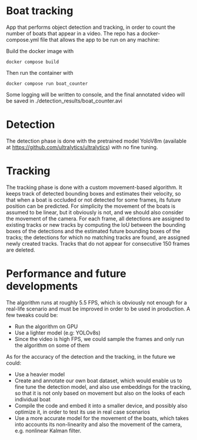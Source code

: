 # Boat tracking

App that performs object detection and tracking, in order to count the number of boats that appear in a video.
The repo has a docker-compose.yml file that allows the app to be run on any machine:

Build the docker image with

```
docker compose build
```

Then run the container with

```
docker compose run boat_counter
```

Some logging will be written to console, and the final annotated video will be saved in ./detection_results/boat_counter.avi


# Detection

The detection phase is done with the pretrained model YoloV8m (available at https://github.com/ultralytics/ultralytics) with no fine tuning.

# Tracking

The tracking phase is done with a custom movement-based algorithm. It keeps track of detected bounding boxes and estimates their velocity, so that when a boat is occluded or not detected for some frames, its future position can be predicted. For simplicity the movement of the boats is assumed to be linear, but it obviously is not, and we should also consider the movement of the camera.
For each frame, all detections are assigned to existing tracks or new tracks by computing the IoU between the bounding boxes of the detections and the estimated future bounding boxes of the tracks; the detections for which no matching tracks are found, are assigned newly created tracks.
Tracks that do not appear for consecutive 150 frames are deleted.


# Performance and future developments

The algorithm runs at roughly 5.5 FPS, which is obviously not enough for a real-life scenario and must be improved in order to be used in production. A few tweaks could be:
- Run the algorithm on GPU
- Use a lighter model (e.g: YOLOv8s)
- Since the video is high FPS, we could sample the frames and only run the algorithm on some of them

As for the accuracy of the detection and the tracking, in the future we could:
- Use a heavier model
- Create and annotate our own boat dataset, which would enable us to fine tune the detection model, and also use embeddings for the tracking, so that it is not only based on movement but also on the looks of each individual boat
- Compile the code and embed it into a smaller device, and possibly also optimize it, in order to test its use in real case scenarios
- Use a more accurate model for the movement of the boats, which takes into accounts its non-linearity and also the movement of the camera, e.g. nonlinear Kalman filter.

